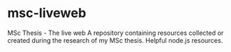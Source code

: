 msc-liveweb
===========

MSc Thesis - The live web
A repository containing resources collected or created during the research of my MSc thesis.
Helpful node.js resources.